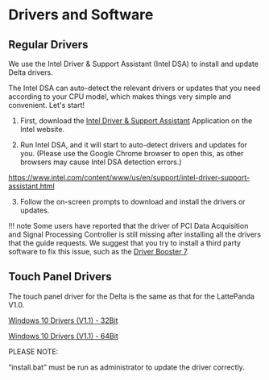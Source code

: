 # Drivers and Software

## Regular Drivers

We use the Intel Driver & Support Assistant (Intel DSA) to install and update Delta drivers.

The Intel DSA can auto-detect the relevant drivers or updates that you need according to your CPU model, which makes things very simple and convenient. Let's start!



1) First, download the [Intel Driver & Support Assistant](https://www.intel.com/content/www/us/en/support/detect.html) Application on the Intel website.



2) Run Intel DSA, and it will start to auto-detect drivers and updates for you. (Please use the Google Chrome browser to open this, as other browsers may cause Intel DSA detection errors.)

https://www.intel.com/content/www/us/en/support/intel-driver-support-assistant.html



3) Follow the on-screen prompts to download and install the drivers or updates.



!!! note
    Some users have reported that the driver of PCI Data Acquisition and Signal Processing Controller is still missing after installing all the drivers that the guide requests. We suggest that you try to install a third party software to fix this issue, such as the [Driver Booster 7](https://www.iobit.com/en/driver-booster.php).



## Touch Panel Drivers

The touch panel driver for the Delta is the same as that for the LattePanda V1.0. 

[Windows 10 Drivers (V1.1) - 32Bit](https://github.com/LattePandaTeam/LattePanda-Win10-Software/raw/master/Drivers/2G32GB_Drivers/Touch/32%20bit%20GoodixTouchDriver%20v1.1.rar)

[Windows 10 Drivers (V1.1) - 64Bit](https://github.com/LattePandaTeam/LattePanda-Win10-Software/raw/master/Drivers/4G64GB_Drivers/Touch/64%20bit%20GoodixTouchDriver%20v1.1.rar)



PLEASE NOTE: 

“install.bat” must be run as administrator to update the driver correctly.


